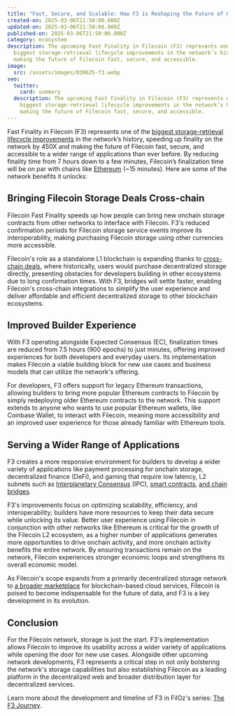 ```yaml
---
title: "Fast, Secure, and Scalable: How F3 is Reshaping the Future of Onchain Storage"
created-on: 2025-03-06T21:50:00.000Z
updated-on: 2025-03-06T21:50:00.000Z
published-on: 2025-03-06T21:50:00.000Z
category: ecosystem
description: The upcoming Fast Finality in Filecoin (F3) represents one of the
  biggest storage-retrieval lifecycle improvements in the network’s history,
  making the future of Filecoin fast, secure, and accessible.
image:
  src: /assets/images/030625-f3.webp
seo:
  twitter:
    card: summary
  description: The upcoming Fast Finality in Filecoin (F3) represents one of the
    biggest storage-retrieval lifecycle improvements in the network’s history,
    making the future of Filecoin fast, secure, and accessible.
---
```


Fast Finality in Filecoin (F3) represents one of the [biggest storage-retrieval lifecycle improvements](https://x.com/FilFoundation/status/1816890979032727563) in the network’s history, speeding up finality on the network by 450X and making the future of Filecoin fast, secure, and accessible to a wider range of applications than ever before. By reducing finality time from 7 hours down to a few minutes, Filecoin’s finalization time will be on par with chains like [Ethereum](https://ethereum.org/en/roadmap/single-slot-finality/) (~15 minutes). Here are some of the network benefits it unlocks:  

## Bringing Filecoin Storage Deals Cross-chain 

Filecoin Fast Finality speeds up how people can bring new onchain storage contracts from other networks to interface with Filecoin. F3's reduced confirmation periods for Filecoin storage service events improve its interoperability, making purchasing Filecoin storage using other currencies more accessible. 

Filecoin's role as a standalone L1 blockchain is expanding thanks to [cross-chain deals](https://medium.com/@filoz/exporting-filecoins-value-to-multichain-part-i-a554ed4434a1), where historically, users would purchase decentralized storage directly, presenting obstacles for developers building in other ecosystems due to long confirmation times. With F3, bridges will settle faster, enabling Filecoin's cross-chain integrations to simplify the user experience and deliver affordable and efficient decentralized storage to other blockchain ecosystems. 

## Improved Builder Experience 

With F3 operating alongside Expected Consensus (EC), finalization times are reduced from 7.5 hours (900 epochs) to just minutes, offering improved experiences for both developers and everyday users. Its implementation makes Filecoin a viable building block for new use cases and business models that can utilize the network's offering. 

For developers, F3 offers support for legacy Ethereum transactions, allowing builders to bring more popular Ethereum contracts to Filecoin by simply redeploying older Ethereum contracts to the network. This support extends to anyone who wants to use popular Ethereum wallets, like Coinbase Wallet, to interact with Filecoin, meaning more accessibility and an improved user experience for those already familiar with Ethereum tools.

## Serving a Wider Range of Applications 

F3 creates a more responsive environment for builders to develop a wider variety of applications like payment processing for onchain storage, decentralized finance (DeFi), and gaming that require low latency, L2 subnets such as [Interplanetary Consensus](https://docs.filecoin.io/basics/interplanetary-consensus) (IPC), [smart contracts](https://docs.filecoin.io/smart-contracts/fundamentals), [and chain bridges](https://docs.filecoin.io/builder-cookbook/dapps/cross-chain-bridges). 

F3's improvements focus on optimizing scalability, efficiency, and interoperability; builders have more resources to keep their data secure while unlocking its value. Better user experience using Filecoin in conjunction with other networks like Ethereum is critical for the growth of the Filecoin L2 ecosystem, as a higher number of applications generates more opportunities to drive onchain activity, and more onchain activity benefits the entire network. By ensuring transactions remain on the network, Filecoin experiences stronger economic loops and strengthens its overall economic model. 

As Filecoin's scope expands from a primarily decentralized storage network to [a broader marketplace](/digest/storage-is-just-the-start-three-focus-areas-for-the-filecoin-network-in-2024) for blockchain-based cloud services, Filecoin is poised to become indispensable for the future of data, and F3 is a key development in its evolution. 

## Conclusion 

For the Filecoin network, storage is just the start. F3's implementation allows Filecoin to improve its usability across a wider variety of applications while opening the door for new use cases. Alongside other upcoming network developments, F3 represents a critical step in not only bolstering the network's storage capabilities but also establishing Filecoin as a leading platform in the decentralized web and broader distribution layer for decentralized services.

Learn more about the development and timeline of F3 in FilOz's series: [The F3 Journey](https://medium.com/@filoz).
